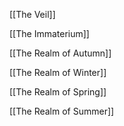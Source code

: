 
[[The Veil]]


[[The Immaterium]]


[[The Realm of Autumn]]


[[The Realm of Winter]]


[[The Realm of Spring]]


[[The Realm of Summer]]

